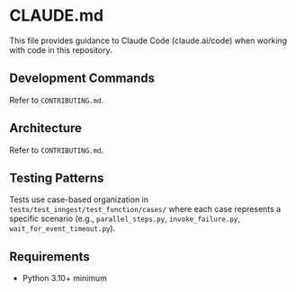 # CLAUDE.md

This file provides guidance to Claude Code (claude.ai/code) when working with code in this repository.

## Development Commands

Refer to `CONTRIBUTING.md`.

## Architecture

Refer to `CONTRIBUTING.md`.

## Testing Patterns

Tests use case-based organization in `tests/test_inngest/test_function/cases/` where each case represents a specific scenario (e.g., `parallel_steps.py`, `invoke_failure.py`, `wait_for_event_timeout.py`).

## Requirements

- Python 3.10+ minimum
